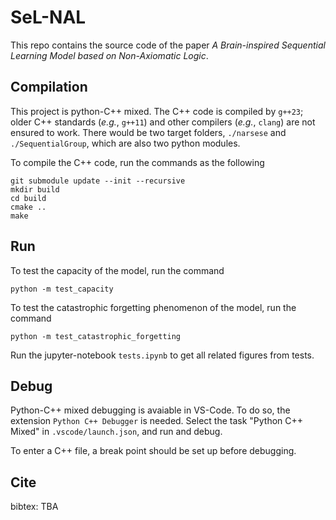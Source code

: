 # SeL-NAL

This repo contains the source code of the paper *A Brain-inspired Sequential Learning Model based on Non-Axiomatic Logic*.

## Compilation

This project is python-C++ mixed.
The C++ code is compiled by `g++23`; older C++ standards (*e.g.*, `g++11`) and other compilers (*e.g.*, `clang`) are not ensured to work.
There would be two target folders, `./narsese` and `./SequentialGroup`, which are also two python modules.

To compile the C++ code, run the commands as the following
```
git submodule update --init --recursive
mkdir build
cd build
cmake ..
make
```

## Run

To test the capacity of the model, run the command
```
python -m test_capacity
```

To test the catastrophic forgetting phenomenon of the model, run the command
```
python -m test_catastrophic_forgetting
```

Run the jupyter-notebook `tests.ipynb` to get all related figures from tests.

## Debug

Python-C++ mixed debugging is avaiable in VS-Code. To do so, the extension `Python C++ Debugger` is needed. Select the task "Python C++ Mixed" in `.vscode/launch.json`, and run and debug.

To enter a C++ file, a break point should be set up before debugging.

## Cite

bibtex:
TBA
<!-- ```bibtex
@software{Lisa_My_Research_Software_2017,
  author = {Lisa, Mona and Bot, Hew},
  doi = {10.5281/zenodo.1234},
  month = {12},
  title = {{My Research Software}},
  url = {https://github.com/github-linguist/linguist},
  version = {2.0.4},
  year = {2017}
}
``` -->
